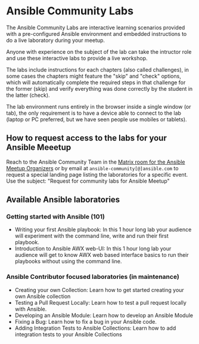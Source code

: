 # Ansible Community Labs

The Ansible Community Labs are interactive learning scenarios provided with a pre-configured Ansible environment and embedded instructions to do a live laboratory during your meetup. 

Anyone with experience on the subject of the lab can take the intructor role and use these interactive labs to provide a live workshop. 

The labs include instructions for each chapters (also called challenges), in some cases the chapters might feature the "skip" and "check" options, which will automatically complete the required steps in that challenge for the former (skip) and verify everything was done correctly by the student in the latter (check). 

The lab environment runs entirely in the browser inside a single window (or tab), the only requirement is to have a device able to connect to the lab (laptop or PC preferred, but we have seen people use mobiles or tablets).

## How to request access to the labs for your Ansible Meeetup

Reach to the Ansible Community Team in the [Matrix room for the Ansible Meetup Organizers](https://matrix.to/#/!uuzIXYWYNzOlNVSkGk:ansible.im) or by email at `ansible-community[@]ansible.com` to request a special landing page listing the laboratories for a specific event. Use the subject: "Request for community labs for Ansible Meetup"

## Available Ansible laboratories

###  Getting started with Ansible (101)

* Writing your first Ansible playbook: In this 1 hour long lab your audience will experiment with the command line, write and run their first playbook.
* Introduction to Ansible AWX web-UI: In this 1 hour long lab your audience will get to know AWX web based interface basics to run their playbooks without using the command line.

### Ansible Contributor focused laboratories (in maintenance)

* Creating your own Collection: Learn how to get started creating your own Ansible collection
* Testing a Pull Request Locally: Learn how to test a pull request locally with Ansible.
* Developing an Ansible Module: Learn how to develop an Ansible Module
* Fixing a Bug: Learn how to fix a bug in your Ansible code.
* Adding Integration Tests to Ansible Collections: Learn how to add integration tests to your Ansible Collections

  
